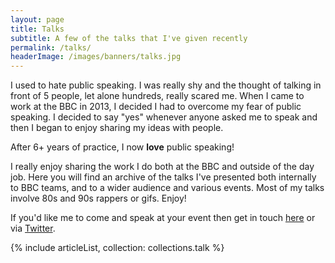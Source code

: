 ```yaml
---
layout: page
title: Talks
subtitle: A few of the talks that I've given recently
permalink: /talks/
headerImage: /images/banners/talks.jpg
---
```


I used to hate public speaking. I was really shy and the thought of talking in front of 5 people, let alone hundreds, really scared me. When I came to work at the BBC in 2013, I decided I had to overcome my fear of public speaking. I decided to say "yes" whenever anyone asked me to speak and then I began to enjoy sharing my ideas with people.

After 6+ years of practice, I now **love** public speaking!

I really enjoy sharing the work I do both at the BBC and outside of the day job. Here you will find an archive of the talks I've presented both internally to BBC teams, and to a wider audience and various events. Most of my talks involve 80s and 90s rappers or gifs. Enjoy!

If you'd like me to come and speak at your event then get in touch [here](/contact) or via [Twitter](https://twitter.com/marclittlemore).

{% include articleList, collection: collections.talk %}
